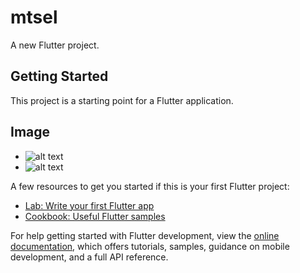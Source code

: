 # mtsel

A new Flutter project.

## Getting Started

This project is a starting point for a Flutter application.

## Image
- ![alt text]('lib/assets/readme-assets/splash.png')
- ![alt text]('lib/assets/readme-assets/auth.png')

A few resources to get you started if this is your first Flutter project:

- [Lab: Write your first Flutter app](https://docs.flutter.dev/get-started/codelab)
- [Cookbook: Useful Flutter samples](https://docs.flutter.dev/cookbook)

For help getting started with Flutter development, view the
[online documentation](https://docs.flutter.dev/), which offers tutorials,
samples, guidance on mobile development, and a full API reference.

